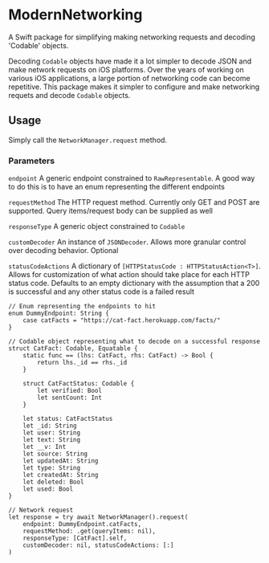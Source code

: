 # ModernNetworking

A Swift package for simplifying making networking requests and decoding 'Codable' objects.

Decoding `Codable` objects have made it a lot simpler to decode JSON and make network requests on iOS platforms. Over the years of working on various iOS applications, a large portion of networking code can become repetitive. This package makes it simpler to configure and make networking requets and decode `Codable` objects.

## Usage

Simply call the `NetworkManager.request` method. 

### Parameters

`endpoint`
A generic endpoint constrained to `RawRepresentable`. A good way to do this is to have an enum representing the different endpoints

`requestMethod`
The HTTP request method. Currently only GET and POST are supported. Query items/request body can be supplied as well

`responseType`
A generic object constrained to `Codable`

`customDecoder`
An instance of `JSONDecoder`. Allows more granular control over decoding behavior. Optional

`statusCodeActions`
A dictionary of `[HTTPStatusCode : HTTPStatusAction<T>]`. Allows for customization of what action should take place for each HTTP status code. Defaults to an empty dictionary with the assumption that a 200 is successful and any other status code is a failed result

```
// Enum representing the endpoints to hit
enum DummyEndpoint: String {
    case catFacts = "https://cat-fact.herokuapp.com/facts/"
}

// Codable object representing what to decode on a successful response
struct CatFact: Codable, Equatable {
    static func == (lhs: CatFact, rhs: CatFact) -> Bool {
        return lhs._id == rhs._id
    }
    
    struct CatFactStatus: Codable {
        let verified: Bool
        let sentCount: Int
    }
    
    let status: CatFactStatus
    let _id: String
    let user: String
    let text: String
    let __v: Int
    let source: String
    let updatedAt: String
    let type: String
    let createdAt: String
    let deleted: Bool
    let used: Bool
}

// Network request
let response = try await NetworkManager().request(
    endpoint: DummyEndpoint.catFacts,
    requestMethod: .get(queryItems: nil),
    responseType: [CatFact].self,
    customDecoder: nil, statusCodeActions: [:]
)


